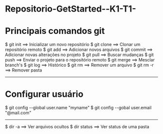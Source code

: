 # Repositorio-GetStarted--K1-T1-
# Principais comandos git

$ git init ==> Inicializar um novo repositório
$ git clone ==> Clonar um repositório remoto
$ git add ==> Adicionar novos arquivos
$ git commit ==> Adicionar novas alterações no projeto
$ git pull ==> Buscar mudanças
$ git push ==> Enviar o projeto para o repositório remoto
$ git merge ==> Mesclar branch's
$ git log ==> Histórico
$ git rm ==> Remover um arquivo
$ git rm -r ==> Remover pasta

________________________________________________________________

# Configurar usuário

$ git config --global user.name "myname"
$ git config --gobal user.email "@mail.com"
________________________________________________________________

$ dir -a ==> Ver arquivos ocultos
$ dir status ==> Ver status de uma pasta
